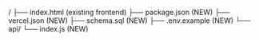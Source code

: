 /
├── index.html          (existing frontend)
├── package.json        (NEW)
├── vercel.json        (NEW)
├── schema.sql         (NEW)
├── .env.example       (NEW)
└── api/
    └── index.js       (NEW)
